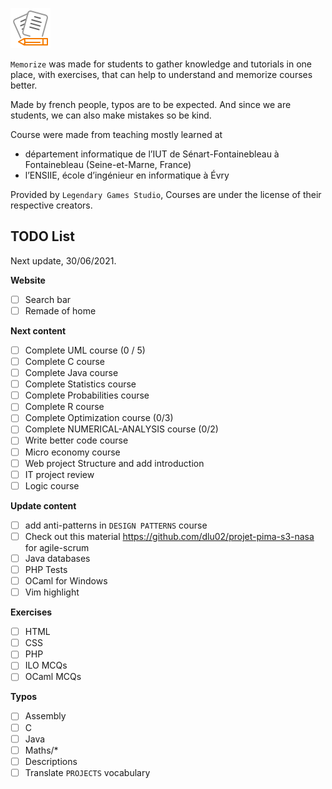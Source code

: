 ![icon](.github/icon64.png)

``Memorize`` was made for students to gather knowledge and tutorials 
in one place, with exercises, that can help to understand and memorize
courses better.

Made by french people, typos are to be expected. And since we are students,
we can also make mistakes so be kind.

Course were made from teaching mostly learned at

* département informatique de l’IUT de Sénart-Fontainebleau à Fontainebleau
  (Seine-et-Marne, France)
* l’ENSIIE, école d’ingénieur en informatique à Évry

Provided by `Legendary Games Studio`,
Courses are under the license of their respective creators.

## TODO List

Next update, 30/06/2021.

**Website**

* [ ] Search bar
* [ ] Remade of home

**Next content**

* [ ] Complete UML course (0 / 5)
* [ ] Complete C course
* [ ] Complete Java course
* [ ] Complete Statistics course
* [ ] Complete Probabilities course
* [ ] Complete R course
* [ ] Complete Optimization course (0/3)
* [ ] Complete NUMERICAL-ANALYSIS course (0/2)
* [ ] Write better code course
* [ ] Micro economy course
* [ ] Web project Structure and add introduction
* [ ] IT project review
* [ ] Logic course

**Update content**

* [ ] add anti-patterns in ``DESIGN PATTERNS`` course
* [ ] Check out this material <https://github.com/dlu02/projet-pima-s3-nasa>
  for agile-scrum
* [ ] Java databases
* [ ] PHP Tests
* [ ] OCaml for Windows
* [ ] Vim highlight

**Exercises**

* [ ] HTML
* [ ] CSS
* [ ] PHP
* [ ] ILO MCQs
* [ ] OCaml MCQs

**Typos**

* [ ] Assembly
* [ ] C
* [ ] Java
* [ ] Maths/*
* [ ] Descriptions
* [ ] Translate ``PROJECTS`` vocabulary